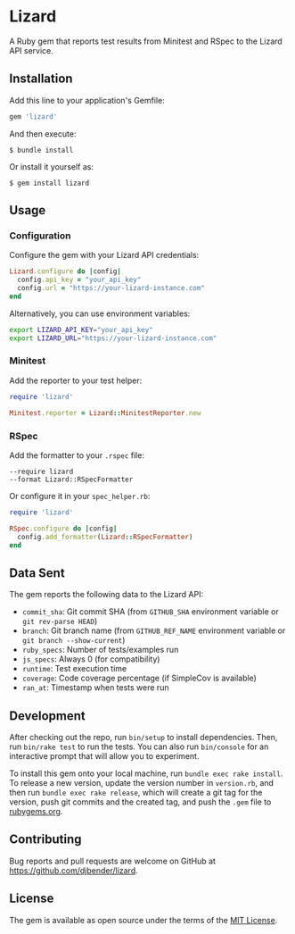 # Lizard

A Ruby gem that reports test results from Minitest and RSpec to the Lizard API service.

## Installation

Add this line to your application's Gemfile:

```ruby
gem 'lizard'
```

And then execute:

    $ bundle install

Or install it yourself as:

    $ gem install lizard

## Usage

### Configuration

Configure the gem with your Lizard API credentials:

```ruby
Lizard.configure do |config|
  config.api_key = "your_api_key"
  config.url = "https://your-lizard-instance.com"
end
```

Alternatively, you can use environment variables:

```bash
export LIZARD_API_KEY="your_api_key"
export LIZARD_URL="https://your-lizard-instance.com"
```

### Minitest

Add the reporter to your test helper:

```ruby
require 'lizard'

Minitest.reporter = Lizard::MinitestReporter.new
```

### RSpec

Add the formatter to your `.rspec` file:

```
--require lizard
--format Lizard::RSpecFormatter
```

Or configure it in your `spec_helper.rb`:

```ruby
require 'lizard'

RSpec.configure do |config|
  config.add_formatter(Lizard::RSpecFormatter)
end
```

## Data Sent

The gem reports the following data to the Lizard API:

- `commit_sha`: Git commit SHA (from `GITHUB_SHA` environment variable or `git rev-parse HEAD`)
- `branch`: Git branch name (from `GITHUB_REF_NAME` environment variable or `git branch --show-current`)
- `ruby_specs`: Number of tests/examples run
- `js_specs`: Always 0 (for compatibility)
- `runtime`: Test execution time
- `coverage`: Code coverage percentage (if SimpleCov is available)
- `ran_at`: Timestamp when tests were run

## Development

After checking out the repo, run `bin/setup` to install dependencies. Then, run `bin/rake test` to run the tests. You can also run `bin/console` for an interactive prompt that will allow you to experiment.

To install this gem onto your local machine, run `bundle exec rake install`. To release a new version, update the version number in `version.rb`, and then run `bundle exec rake release`, which will create a git tag for the version, push git commits and the created tag, and push the `.gem` file to [rubygems.org](https://rubygems.org).

## Contributing

Bug reports and pull requests are welcome on GitHub at https://github.com/djbender/lizard.

## License

The gem is available as open source under the terms of the [MIT License](https://opensource.org/licenses/MIT).
